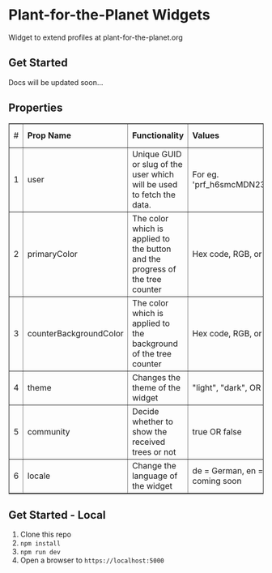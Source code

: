 # Plant-for-the-Planet Widgets

Widget to extend profiles at plant-for-the-planet.org

## Get Started

Docs will be updated soon...


## Properties 

<table border="1">
        <tr>
            <td>#</td>
            <td><b>Prop Name</b></td>
            <td><b>Functionality</b></td>
            <td><b>Values</b></td>
            <td><b>Default Value</b></td>
            <td><b>Required/Optional</b></td>
        </tr>
        <tr>
            <td>1</td>
            <td>user</td>
            <td>Unique GUID or slug of the user which will be used to fetch the data.</td>
            <td>For eg. 'prf_h6smcMDN23Qet1CP7BEplM60'</td>
            <td>NULL</td>
            <td>Required</td>
        </tr>
        <tr>
            <td>2</td>
            <td>primaryColor</td>
            <td>The color which is applied to the button and the progress of the tree counter</td>
            <td>Hex code, RGB, or RGBA</td>
            <td>Default: "#68b030"</td>
            <td>Optional</td>
        </tr>
        <tr>
            <td>3</td>
            <td>counterBackgroundColor</td>
            <td>The color which is applied to the background of the tree counter</td>
            <td>Hex code, RGB, or RGBA</td>
            <td>Default: "#23519b"</td>
            <td>Optional</td>
        </tr>
        <tr>
            <td>4</td>
            <td>theme</td>
            <td>Changes the theme of the widget</td>
            <td>"light", "dark", OR "startrek"</td>
            <td>Default: light</td>
            <td>Optional</td>
        </tr>
        <tr>
            <td>5</td>
            <td>community</td>
            <td>Decide whether to show the received trees or not</td>
            <td>true OR false</td>
            <td>Default: false</td>
            <td>Optional</td>
        </tr>
        <tr>
            <td>6</td>
            <td>locale</td>
            <td>Change the language of the widget</td>
            <td>de = German, en = English, more coming soon</td>
            <td>Default: en</td>
            <td>Optional</td>
        </tr>
    </table>

## Get Started - Local

1. Clone this repo
2. `npm install`
3. `npm run dev`
4. Open a browser to `https://localhost:5000`

